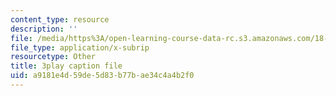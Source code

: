 ```yaml
---
content_type: resource
description: ''
file: /media/https%3A/open-learning-course-data-rc.s3.amazonaws.com/18-217-graph-theory-and-additive-combinatorics-fall-2019/a9181e4d59de5d83b77bae34c4a4b2f0_BatYGepHsnc.vtt
file_type: application/x-subrip
resourcetype: Other
title: 3play caption file
uid: a9181e4d-59de-5d83-b77b-ae34c4a4b2f0
---
```

